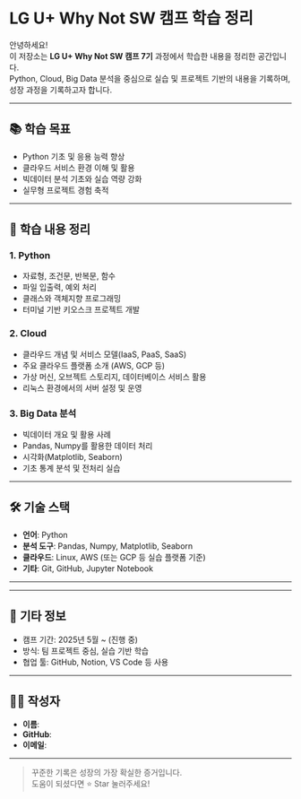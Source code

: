 # LG U+ Why Not SW 캠프 학습 정리

안녕하세요!  
이 저장소는 **LG U+ Why Not SW 캠프 7기** 과정에서 학습한 내용을 정리한 공간입니다.  
Python, Cloud, Big Data 분석을 중심으로 실습 및 프로젝트 기반의 내용을 기록하며, 성장 과정을 기록하고자 합니다.

---

## 📚 학습 목표

- Python 기초 및 응용 능력 향상  
- 클라우드 서비스 환경 이해 및 활용  
- 빅데이터 분석 기초와 실습 역량 강화  
- 실무형 프로젝트 경험 축적  

---

## 🧠 학습 내용 정리

### 1. Python
- 자료형, 조건문, 반복문, 함수  
- 파일 입출력, 예외 처리  
- 클래스와 객체지향 프로그래밍  
- 터미널 기반 키오스크 프로젝트 개발  

### 2. Cloud
- 클라우드 개념 및 서비스 모델(IaaS, PaaS, SaaS)  
- 주요 클라우드 플랫폼 소개 (AWS, GCP 등)  
- 가상 머신, 오브젝트 스토리지, 데이터베이스 서비스 활용  
- 리눅스 환경에서의 서버 설정 및 운영  

### 3. Big Data 분석
- 빅데이터 개요 및 활용 사례  
- Pandas, Numpy를 활용한 데이터 처리  
- 시각화(Matplotlib, Seaborn)  
- 기초 통계 분석 및 전처리 실습  

---

## 🛠️ 기술 스택

- **언어**: Python  
- **분석 도구**: Pandas, Numpy, Matplotlib, Seaborn  
- **클라우드**: Linux, AWS (또는 GCP 등 실습 플랫폼 기준)  
- **기타**: Git, GitHub, Jupyter Notebook  

---



---

## 📝 기타 정보

- 캠프 기간: 2025년 5월 ~ (진행 중)  
- 방식: 팀 프로젝트 중심, 실습 기반 학습  
- 협업 툴: GitHub, Notion, VS Code 등 사용  

---

## 🙋‍♂️ 작성자

- **이름**: 
- **GitHub**: 
- **이메일**:

---

> 꾸준한 기록은 성장의 가장 확실한 증거입니다.  
> 도움이 되셨다면 ⭐️ Star 눌러주세요!

